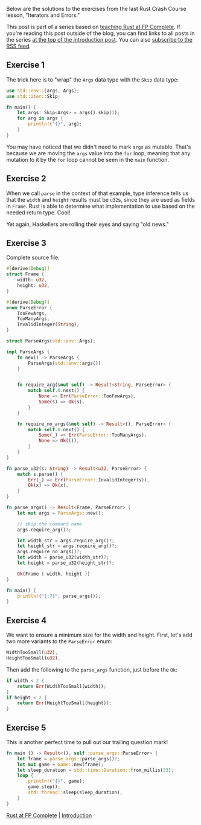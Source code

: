 Below are the solutions to the exercises from the last Rust Crash
Course lesson, "Iterators and Errors."

This post is part of a series based on [teaching Rust at FP
Complete](https://www.fpcomplete.com/rust). If you're reading this post outside
of the blog, you can find links to all posts in the series [at the top of the
introduction
post](https://www.snoyman.com/blog/2018/10/introducing-rust-crash-course). You
can also [subscribe to the RSS
feed](https://www.snoyman.com/feed/rust-crash-course).

## Exercise 1

The trick here is to "wrap" the `Args` data type with the `Skip` data
type:

```rust
use std::env::{args, Args};
use std::iter::Skip;

fn main() {
    let args: Skip<Args> = args().skip(1);
    for arg in args {
        println!("{}", arg);
    }
}
```

You may have noticed that we didn't need to mark `args` as
mutable. That's because we are moving the `args` value into the `for`
loop, meaning that any mutation to it by the `for` loop cannot be seen
in the `main` function.

## Exercise 2

When we call `parse` in the context of that example, type inference
tells us that the `width` and `height` results must be `u32`s, since
they are used as fields in `Frame`. Rust is able to determine what
implementation to use based on the needed return type. Cool!

Yet again, Haskellers are rolling their eyes and saying "old news."

## Exercise 3

Complete source file:

```rust
#[derive(Debug)]
struct Frame {
    width: u32,
    height: u32,
}

#[derive(Debug)]
enum ParseError {
    TooFewArgs,
    TooManyArgs,
    InvalidInteger(String),
}

struct ParseArgs(std::env::Args);

impl ParseArgs {
    fn new() -> ParseArgs {
        ParseArgs(std::env::args())
    }


    fn require_arg(&mut self) -> Result<String, ParseError> {
        match self.0.next() {
            None => Err(ParseError::TooFewArgs),
            Some(s) => Ok(s),
        }
    }

    fn require_no_args(&mut self) -> Result<(), ParseError> {
        match self.0.next() {
            Some(_) => Err(ParseError::TooManyArgs),
            None => Ok(()),
        }
    }
}

fn parse_u32(s: String) -> Result<u32, ParseError> {
    match s.parse() {
        Err(_) => Err(ParseError::InvalidInteger(s)),
        Ok(x) => Ok(x),
    }
}

fn parse_args() -> Result<Frame, ParseError> {
    let mut args = ParseArgs::new();

    // skip the command name
    args.require_arg()?;

    let width_str = args.require_arg()?;
    let height_str = args.require_arg()?;
    args.require_no_args()?;
    let width = parse_u32(width_str)?;
    let height = parse_u32(height_str)?;

    Ok(Frame { width, height })
}

fn main() {
    println!("{:?}", parse_args());
}
```

## Exercise 4

We want to ensure a minimum size for the width and height. First,
let's add two more variants to the `ParseError` enum:

```rust
WidthTooSmall(u32),
HeightTooSmall(u32),
```

Then add the following to the `parse_args` function, just before the `Ok`:

```rust
if width < 2 {
    return Err(WidthTooSmall(width));
}
if height < 2 {
    return Err(HeightTooSmall(height));
}
```

## Exercise 5

This is another perfect time to pull out our trailing question mark!

```rust
fn main () -> Result<(), self::parse_args::ParseError> {
    let frame = parse_args::parse_args()?;
    let mut game = Game::new(frame);
    let sleep_duration = std::time::Duration::from_millis(33);
    loop {
        println!("{}", game);
        game.step();
        std::thread::sleep(sleep_duration);
    }
}
```

[Rust at FP Complete](https://www.fpcomplete.com/rust) | [Introduction](https://www.snoyman.com/blog/2018/10/introducing-rust-crash-course)
